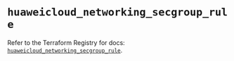 # `huaweicloud_networking_secgroup_rule`

Refer to the Terraform Registry for docs: [`huaweicloud_networking_secgroup_rule`](https://registry.terraform.io/providers/huaweicloud/huaweicloud/1.71.1/docs/resources/networking_secgroup_rule).
